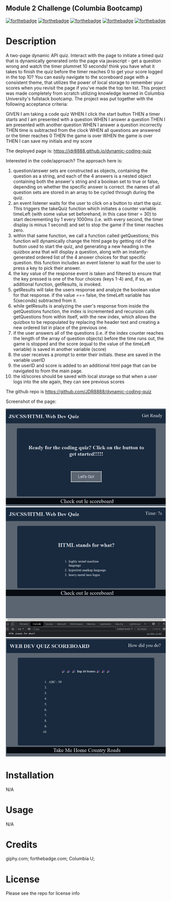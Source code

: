 ## Module 2 Challenge (Columbia Bootcamp)
[![forthebadge](https://forthebadge.com/images/badges/uses-html.svg)](https://forthebadge.com) [![forthebadge](https://forthebadge.com/images/badges/uses-css.svg)](https://forthebadge.com) [![forthebadge](https://forthebadge.com/images/badges/uses-js.svg)](https://forthebadge.com) [![forthebadge](https://forthebadge.com/images/badges/gluten-free.svg)](https://forthebadge.com) [![forthebadge](https://forthebadge.com/images/badges/uses-badges.svg)](https://forthebadge.com)

# Description
A two-page dynamic API quiz. Interact with the page to initiate a timed quiz that is dynamically generated onto the page via javascript - get a question wrong and watch the timer plummet 10 seconds! think you have what it takes to finish the quiz before the timer reaches 0 to get your score logged in the top 10? You can easily navigate to the scoreboard page with a consistent theme, that utilizes the power of local storage to remember your scores when you revisit the page if you've made the top ten list. 
This project was made completely from scratch utilizing knowledge learned in Columbia University's fullstack bootcamp. The project was put together with the following acceptance criteria:

GIVEN I am taking a code quiz
WHEN I click the start button
THEN a timer starts and I am presented with a question
WHEN I answer a question
THEN I am presented with another question
WHEN I answer a question incorrectly
THEN time is subtracted from the clock
WHEN all questions are answered or the timer reaches 0
THEN the game is over
WHEN the game is over
THEN I can save my initials and my score

The deployed page is: https://jdr8888.github.io/dynamic-coding-quiz

Interested in the code/approach? The approach here is:
1. question/answer sets are constructed as objects, containing the question as a string, and each of the 4 answers is a nested object containing both the answer's string and a boolean set to true or false, depending on whether the specific answer is correct. the names of all question sets are stored in an array to be cycled through during the quiz.
2. an event listener waits for the user to click on a button to start the quiz. This triggers the takeQuiz function which initiates a counter variable timeLeft (with some value set beforehand, in this case timer = 30) to start decrementing by 1 every 1000ms (i.e. with every second, the timer display is minus 1 second) and set to stop the game if the timer reaches zero. 
3. within that same function, we call a function called getQuestions; this function will dynamically change the html page by getting rid of the button used to start the quiz, and generating a new heading in the quizbox area that will display a question, along with an instantly-generated ordered list of the 4 answer choices for that specific question. this function includes an event listener to wait for the user to press a key to pick their answer. 
4. the key value of the response event is taken and filtered to ensure that the key pressed is one of the four choices (keys 1-4) and, if so, an additional function, getResults, is invoked. 
5. getResults will take the users response and analyze the boolean value for that response. if the value === false, the timeLeft variable has 5(seconds) subtracted from it. 
6. while getResults is analyzing the user's response from inside the getQuestions function, the index is incremented and recursion calls getQuestions from within itself, with the new index, which allows the quizbox to be repopulated by replacing the header text and creating a new ordered list in place of the previous one. 
7. if the user answers all of the questions (i.e. if the index counter reaches the length of the array of question objects) before the time runs out, the game is stopped and the score (equal to the value of the timeLeft variable) is saved in another variable (score)
8. the user receives a prompt to enter their initials. these are saved in the variable userID
9. the userID and score is added to an additional html page that can be navigated to from the main page.
10. the id/scores should be saved with local storage so that when a user logs into the site again, they can see previous scores

The github repo is https://github.com/JDR8888/dynamic-coding-quiz

Screenshot of the page:

![screenshot of project](/assets/screenshot-1.jpg)
![screenshot of project](/assets/screenshot-2.jpg)
![screenshot of project](/assets/screenshot-3.jpg)


# Installation
N/A
# Usage
N/A
# Credits
giphy.com; forthebadge.com; Columbia U;
# License
Please see the repo for license info